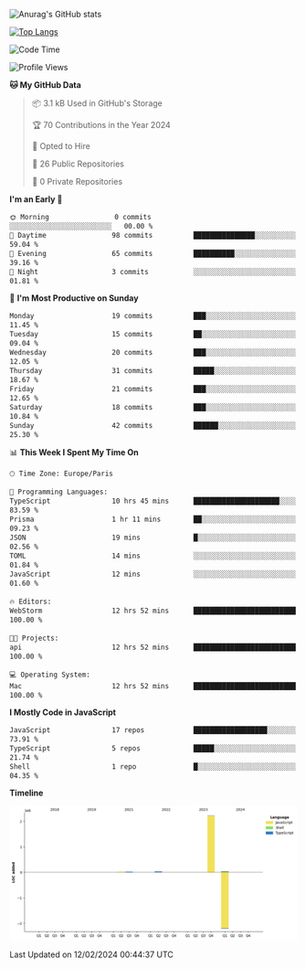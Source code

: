 ![Anurag's GitHub stats](https://github-readme-stats.vercel.app/api?username=sufiane&theme=dark&show_icons=true&count_private=true)


[![Top Langs](https://github-readme-stats.vercel.app/api/top-langs/?username=sufiane&layout=compact)](https://github.com/anuraghazra/github-readme-stats)

<!--START_SECTION:waka-->
![Code Time](http://img.shields.io/badge/Code%20Time-998%20hrs-blue)

![Profile Views](http://img.shields.io/badge/Profile%20Views-0-blue)

**🐱 My GitHub Data** 

> 📦 3.1 kB Used in GitHub's Storage 
 > 
> 🏆 70 Contributions in the Year 2024
 > 
> 💼 Opted to Hire
 > 
> 📜 26 Public Repositories 
 > 
> 🔑 0 Private Repositories 
 > 
**I'm an Early 🐤** 

```text
🌞 Morning                0 commits           ░░░░░░░░░░░░░░░░░░░░░░░░░   00.00 % 
🌆 Daytime                98 commits          ███████████████░░░░░░░░░░   59.04 % 
🌃 Evening                65 commits          ██████████░░░░░░░░░░░░░░░   39.16 % 
🌙 Night                  3 commits           ░░░░░░░░░░░░░░░░░░░░░░░░░   01.81 % 
```
📅 **I'm Most Productive on Sunday** 

```text
Monday                   19 commits          ███░░░░░░░░░░░░░░░░░░░░░░   11.45 % 
Tuesday                  15 commits          ██░░░░░░░░░░░░░░░░░░░░░░░   09.04 % 
Wednesday                20 commits          ███░░░░░░░░░░░░░░░░░░░░░░   12.05 % 
Thursday                 31 commits          █████░░░░░░░░░░░░░░░░░░░░   18.67 % 
Friday                   21 commits          ███░░░░░░░░░░░░░░░░░░░░░░   12.65 % 
Saturday                 18 commits          ███░░░░░░░░░░░░░░░░░░░░░░   10.84 % 
Sunday                   42 commits          ██████░░░░░░░░░░░░░░░░░░░   25.30 % 
```


📊 **This Week I Spent My Time On** 

```text
🕑︎ Time Zone: Europe/Paris

💬 Programming Languages: 
TypeScript               10 hrs 45 mins      █████████████████████░░░░   83.59 % 
Prisma                   1 hr 11 mins        ██░░░░░░░░░░░░░░░░░░░░░░░   09.23 % 
JSON                     19 mins             █░░░░░░░░░░░░░░░░░░░░░░░░   02.56 % 
TOML                     14 mins             ░░░░░░░░░░░░░░░░░░░░░░░░░   01.84 % 
JavaScript               12 mins             ░░░░░░░░░░░░░░░░░░░░░░░░░   01.60 % 

🔥 Editors: 
WebStorm                 12 hrs 52 mins      █████████████████████████   100.00 % 

🐱‍💻 Projects: 
api                      12 hrs 52 mins      █████████████████████████   100.00 % 

💻 Operating System: 
Mac                      12 hrs 52 mins      █████████████████████████   100.00 % 
```

**I Mostly Code in JavaScript** 

```text
JavaScript               17 repos            ██████████████████░░░░░░░   73.91 % 
TypeScript               5 repos             █████░░░░░░░░░░░░░░░░░░░░   21.74 % 
Shell                    1 repo              █░░░░░░░░░░░░░░░░░░░░░░░░   04.35 % 
```



**Timeline**

![Lines of Code chart](https://raw.githubusercontent.com/Sufiane/Sufiane/main/assets/bar_graph.png)


 Last Updated on 12/02/2024 00:44:37 UTC
<!--END_SECTION:waka-->


<!--
**Sufiane/sufiane** is a ✨ _special_ ✨ repository because its `README.md` (this file) appears on your GitHub profile.

Here are some ideas to get you started:

- 🔭 I’m currently working on ...
- 🌱 I’m currently learning ...
- 👯 I’m looking to collaborate on ...
- 🤔 I’m looking for help with ...
- 💬 Ask me about ...
- 📫 How to reach me: ...
- 😄 Pronouns: ...
- ⚡ Fun fact: ...
-->
